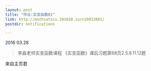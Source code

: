 ```yaml
---
layout: post
title: "作业:实变函数01"
link: http://mathsatscu.101010.io/n16032801/
postdir: notifications

---
```



2016 03.28

> 李淼老师实变函数课程
>《实变函数》课后习题第68页2.5.8.11.12题

来自主页君